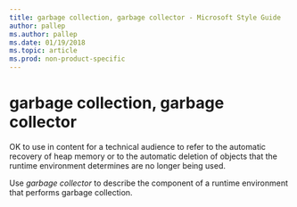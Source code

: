 ```yaml
---
title: garbage collection, garbage collector - Microsoft Style Guide
author: pallep
ms.author: pallep
ms.date: 01/19/2018
ms.topic: article
ms.prod: non-product-specific
---
```


# garbage collection, garbage collector

OK to use in content for a technical audience to refer
to the automatic recovery of heap memory or to the automatic
deletion of objects that the runtime environment determines are no
longer being used. 

Use *garbage collector* to describe the component of a runtime environment that performs garbage collection.
